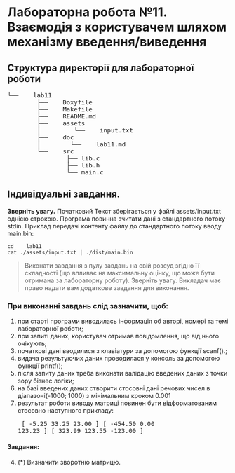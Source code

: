 # Лабораторна робота №11. Взаємодія з користувачем шляхом механізму введення/виведення

## Структура директорії для  лабораторної роботи
<pre>
└──    lab11
        ├──    Doxyfile
        ├──    Makefile
        ├──    README.md
        ├──    assets
        │         └──    input.txt
        ├──    doc
        │        └──    lab11.md
        └──    src
                ├── lib.c
                ├── lib.h
                └── main.c
</pre>

## Індивідуальні  завдання.
**Зверніть увагу.** Початковий Текст зберігається у файлі assets/input.txt однією строкою. Програма повинна зчитати дані з стандартного потоку stdin. Приклад передачі контенту файлу до стандартного потоку вводу main.bin:
```
cd    lab11
cat ./assets/input.txt | ./dist/main.bin
```

> Виконати завдання з пулу завдань на свій розсуд згідно її складності (що впливає на максимальну оцінку, що може бути отримана за лабораторну роботу). Зверніть увагу. Викладач має право надати вам додаткове завдання для виконання.

### При виконанні  завдань слід зазначити, щоб:
1. при старті програми виводилась інформація об авторі, номері та темі лабораторної роботи;
2. при запиті даних,  користувач отримав повідомлення, що  від нього очікують;
3. початкові дані вводилися з  клавіатури за допомогою функції  scanf().;
4. видача результуючих даних проводилася у консоль за  допомогою функції  printf();
5. після  запиту даних  треба  виконати валідацію  введених даних  з  точки зору бізнес  логіки;
6. на  базі  введених  даних  створити  стосовні  дані  речових  чисел  в  діапазоні(-1000;    1000)    з мінімальним кроком 0.001
7. результат  роботи  виводу  матриці  повинен  бути  відформатованим  стосовно  наступного прикладу:
        <pre>
        [ -5.25   33.25  23.00 ]
        [ -454.50 0.00   123.23 ]
        [ 323.99  123.55 -123.00 ]
        </pre>
#### Завдання:
4. (*)  Визначити зворотню матрицю.